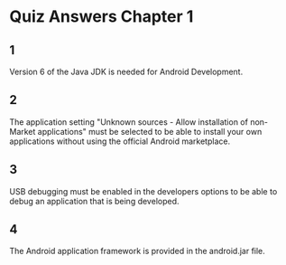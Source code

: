# Quiz Answers Chapter 1 #
## 1 ##
Version 6 of the Java JDK is needed for Android Development.  

## 2 ##
The application setting "Unknown sources - Allow installation of non-Market applications" must be selected to be able to install your own applications without using the official Android marketplace.  

## 3 ##
USB debugging must be enabled in the developers options to be able to debug an application that is being developed.  

## 4 ##
The Android application framework is provided in the android.jar file.    
